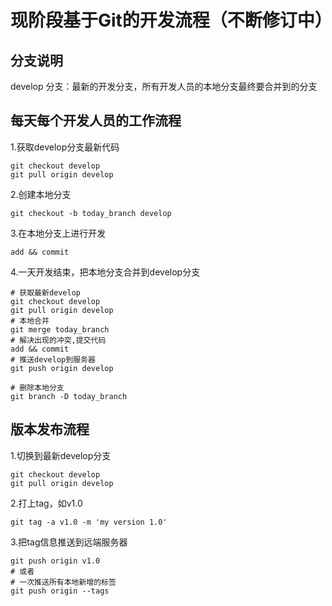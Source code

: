 # 现阶段基于Git的开发流程（不断修订中）

## 分支说明
develop 分支：最新的开发分支，所有开发人员的本地分支最终要合并到的分支

## 每天每个开发人员的工作流程

1.获取develop分支最新代码

    git checkout develop
	git pull origin develop

2.创建本地分支
	
	git checkout -b today_branch develop

3.在本地分支上进行开发
	
	add && commit

4.一天开发结束，把本地分支合并到develop分支
	
	# 获取最新develop
	git checkout develop
	git pull origin develop
	# 本地合并
	git merge today_branch
	# 解决出现的冲突,提交代码
	add && commit 
	# 推送develop到服务器
	git push origin develop

	# 删除本地分支
	git branch -D today_branch

## 版本发布流程

1.切换到最新develop分支

    git checkout develop
    git pull origin develop

2.打上tag，如v1.0

    git tag -a v1.0 -m 'my version 1.0'

3.把tag信息推送到远端服务器

    git push origin v1.0
    # 或者
    # 一次推送所有本地新增的标签
    git push origin --tags
